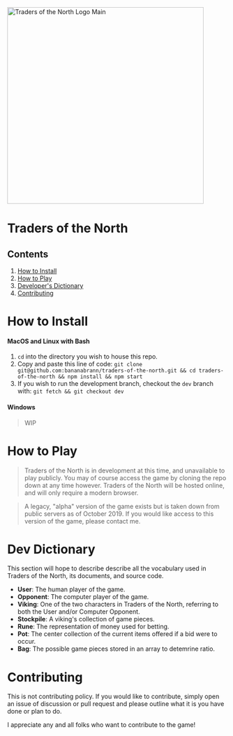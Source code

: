 <div>
  <span width="300"></span>
  <span>
    <img src="https://traders-of-the-north.s3.amazonaws.com/traders-of-the-north-logo-main.png" alt="Traders of the North Logo Main" width="450" align="middle" />
  </span>
</div>

# Traders of the North
## Contents
1. [How to Install](#how-to-install)
1. [How to Play](#how-to-play)
1. [Developer's Dictionary](#dev-dictionary)
1. [Contributing](#contributing)

# How to Install
#### MacOS and Linux with Bash
1. `cd` into the directory you wish to house this repo.
1. Copy and paste this line of code: `git clone git@github.com:bananabrann/traders-of-the-north.git && cd traders-of-the-north && npm install && npm start`
1. If you wish to run the development branch, checkout the `dev` branch with: `git fetch && git checkout dev`

#### Windows
>WIP

# How to Play
>Traders of the North is in development at this time, and unavailable to play publicly. You may of course access the game by cloning the repo down at any time however.
Traders of the North will be hosted online, and will only require a modern browser.

>A legacy, "alpha" version of the game exists but is taken down from public servers as of October 2019. If you would like access to this version of the game, please contact me.

# Dev Dictionary
This section will hope to describe describe all the vocabulary used in Traders of the North, its documents, and source code.

- **User**: The human player of the game.
- **Opponent**: The computer player of the game.
- **Viking**: One of the two characters in Traders of the North, referring to both the User and/or Computer Opponent.
- **Stockpile**: A viking's collection of game pieces.
- **Rune**: The representation of money used for betting.
- **Pot**: The center collection of the current items offered if a bid were to occur.
- **Bag**: The possible game pieces stored in an array to detemrine ratio.

# Contributing
This is not contributing policy. If you would like to contribute, simply open an issue of discussion or pull request and please outline what it is you have done or plan to do.

I appreciate any and all folks who want to contribute to the game!

